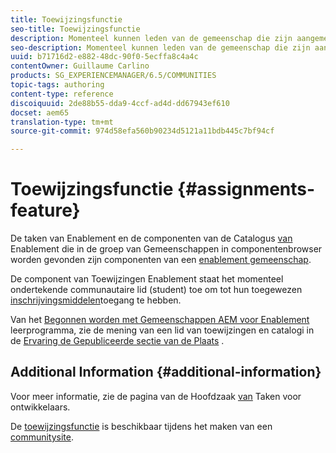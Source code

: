```yaml
---
title: Toewijzingsfunctie
seo-title: Toewijzingsfunctie
description: Momenteel kunnen leden van de gemeenschap die zijn aangemeld toegang krijgen tot toegewezen bronnen voor activering
seo-description: Momenteel kunnen leden van de gemeenschap die zijn aangemeld toegang krijgen tot toegewezen bronnen voor activering
uuid: b71716d2-e882-48dc-90f0-5ecffa8c4a4c
contentOwner: Guillaume Carlino
products: SG_EXPERIENCEMANAGER/6.5/COMMUNITIES
topic-tags: authoring
content-type: reference
discoiquuid: 2de88b55-dda9-4ccf-ad4d-dd67943ef610
docset: aem65
translation-type: tm+mt
source-git-commit: 974d58efa560b90234d5121a11bdb445c7bf94cf

---
```



# Toewijzingsfunctie {#assignments-feature}

De taken van Enablement en de componenten van de Catalogus [van](/help/communities/catalog.md) Enablement die in de groep van Gemeenschappen in componentenbrowser worden gevonden zijn componenten van een [enablement gemeenschap](/help/communities/overview.md#enablement-community).

De component van Toewijzingen Enablement staat het momenteel ondertekende communautaire lid (student) toe om tot hun toegewezen [inschrijvingsmiddelen](/help/communities/resources.md)toegang te hebben.

Van het [Begonnen worden met Gemeenschappen AEM voor Enablement](/help/communities/getting-started-enablement.md) leerprogramma, zie de mening van een lid van toewijzingen en catalogi in de [Ervaring de Gepubliceerde sectie van de Plaats](/help/communities/enablement-published-site.md) .

## Additional Information {#additional-information}

Voor meer informatie, zie de pagina van de Hoofdzaak [van](/help/communities/essentials-assignments.md) Taken voor ontwikkelaars.

De [toewijzingsfunctie](/help/communities/functions.md#assignments-function) is beschikbaar tijdens het maken van een [communitysite](/help/communities/sites-console.md).
